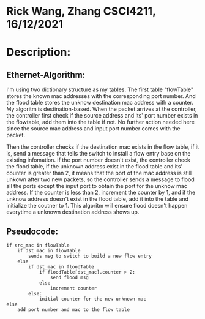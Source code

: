 # Rick Wang, Zhang CSCI4211, 16/12/2021


# Description:
## Ethernet-Algorithm:
I'm using two dictionary structure as my tables. The first table "flowTable" stores the known mac addresses with the corresponding port number. And the flood table stores the unknow destination mac address with a counter. My algoritm is destination-based. When the packet arrives at the controller, the controller first check if the source address and its' port number exists in the flowtable, add them into the table if not. No further action needed here since the source mac address and input port number comes with the packet. 

Then the controller checks if the destination mac exists in the flow table, if it is, send a message that tells the switch to install a flow entry base on the existing infomation. If the port number doesn't exist, the controller check the flood table, if the unknown address exist in the flood table and its' counter is greater than 2, it means that the port of the mac address is still unkown after two new packets, so the controller sends a message to flood all the ports except the input port to obtain the port for the unknow mac address. If the counter is less than 2, increment the counter by 1, and if the unknow address doesn't exist in the flood table, add it into the table and initialize the coutner to 1. This algoritm will ensure flood doesn't happen everytime a unknown destination address shows up.

## Pseudocode:
```
if src_mac in flowTable
    if dst_mac in flowTable    
        sends msg to switch to build a new flow entry          
    else
        if dst_mac in floodTable
            if floodTable[dst_mac].counter > 2:           
                send flood msg
            else
                increment counter      
        else:
            initial counter for the new unknown mac         
else
    add port number and mac to the flow table
```
